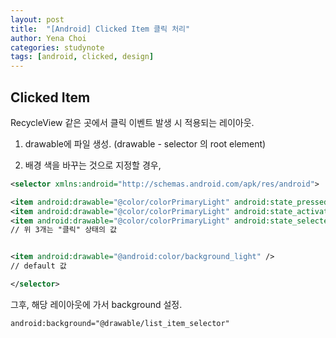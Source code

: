 ```yaml
---
layout: post
title:  "[Android] Clicked Item 클릭 처리"
author: Yena Choi
categories: studynote
tags: [android, clicked, design]
---
```


## Clicked Item
RecycleView 같은 곳에서 클릭 이벤트 발생 시 적용되는 레이아웃.   

1. drawable에 파일 생성. (drawable - selector 의 root element)

2. 배경 색을 바꾸는 것으로 지정할 경우,

```xml
<selector xmlns:android="http://schemas.android.com/apk/res/android">

<item android:drawable="@color/colorPrimaryLight" android:state_pressed="true"/>
<item android:drawable="@color/colorPrimaryLight" android:state_activated="true"/>
<item android:drawable="@color/colorPrimaryLight" android:state_selected="true"/>
// 위 3개는 "클릭" 상태의 값


<item android:drawable="@android:color/background_light" />
// default 값

</selector>
```
그후, 해당 레이아웃에 가서 background 설정.

```xml
android:background="@drawable/list_item_selector"
```
